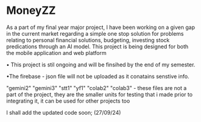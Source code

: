 # MoneyZZ
As a part of my final year major project, I have been working on a given gap in the current market regarding a simple one stop solution for problems relating to personal financial solutions, budgeting, investing stock predications through an AI model. This project is being designed for both the mobile application and web platform 


• This project is stil ongoing and will be finsihed by the end of my semester.

•The firebase - json file will not be uploaded as it conatains senstive info.


"gemini2" "gemini3" "stt1" "yf1" "colab2" "colab3" - these files are not a part of the project, they are the smaller units for testing that i made prior to integrating it, it can be used for other projects too 

I shall add the updated code soon; (27/09/24)
